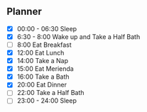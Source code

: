 ## Planner 
- [x] 00:00 - 06:30 Sleep 
- [x] 6:30 - 8:00  Wake up and Take a Half Bath
- [ ] 8:00 Eat Breakfast
- [x] 12:00 Eat Lunch
- [x] 14:00 Take a Nap
- [x] 15:00  Eat Merienda
- [x] 16:00 Take a Bath 
- [x] 20:00 Eat Dinner
- [ ] 22:00 Take a Half Bath
- [ ] 23:00 - 24:00 Sleep